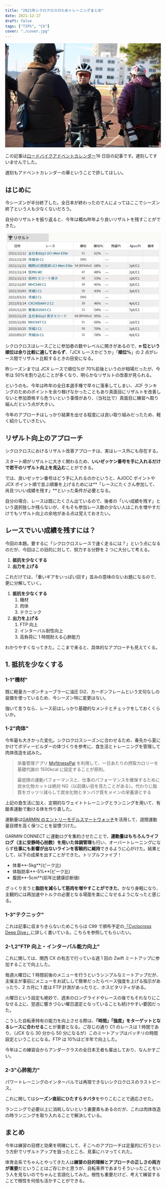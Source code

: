 ```yaml
---
title: "2021年シクロクロスのためトレーニングまとめ"
date: 2021-12-17
draft: false
tags: ["TIPS", "CX"]
cover: "./cover.jpg"
---
```


![cover](./cover.jpg)

この記事は[ロードバイクアドベントカレンダー](https://adventar.org/calendars/6602)16 日目の記事です。遅刻してすいませんでした。

遅刻もアドベントカレンダーの華ということで許してほしい。

## はじめに

今シーズンが半分終了した。全日本が終わったので人によってはここでシーズン終了という人も少なくないだろう。

自分のリザルトを振り返ると、今年は概ね昨年より良いリザルトを残すことができた。

![昨シーズンから今シーズンにかけてのリザルト](./result-20-21.jpg)

シクロクロスはレースごとに参加者の数やレベルに開きがあるので、**n 位という順位は余り比較に適しておらず**、「JCX レースかどうか」「**順位%**」の 2 点がレース間でリザルト比較するときの目安になる。

昨シーズンまでは JCX レースで順位%が 70%前後というのが相場だったが、今年は 50%を割り込むことが多くなり、明らかなリザルトの改善が見られる。

というのも、今年は昨年の全日本選手権で早々に落車してしまい、JCF ランキングのためのポイントを余り稼げなかったこともあり真面目にリザルトを改善しないと参加資格すら危ういという事情があり、（当社比で）真面目に練習へ取り組んだという点が大きい。

今年のアプローチはしっかり結果を出せる程度には良い取り組みだったため、軽く紹介していきたい。

## リザルト向上のアプローチ

シクロクロスにおけるリザルト改善アプローチは、実はレース外にも存在する。

スタート順がリザルトに大きく関わるため、**いいゼッケン番号を手に入れるだけで若干のリザルト向上を見込む**ことができる。

では、良いゼッケン番号はどう手に入れるのかというと、AJOCC ポイントや JCX ポイント順で並ぶ順番を上げるためには**「レースにたくさん参加して、尚且ついい成績を残す」**といった条件が必要となる。

自分の場合、レースは既にたくさん出ているので、後者の「いい成績を残す」という選択肢しか残らないが、そもそも参加レース数の少ない人はこれを増やすだけでもリザルト向上の余地がある点は覚えておきたい。

## レースでいい成績を残すには？

今回の本題。要するに「シクロクロスレースで速く走るには？」という点になるのだが、今回はこの目的に対して、努力する分野を 2 つに大分して考える。

1. **抵抗を少なくする**
2. **出力を上げる**

これだけでは、「重いギアをいっぱい回す」並みの意味のないお題になるので、更に分解していく。

1. **抵抗を少なくする**
   1. 機材
   2. 肉体
   3. テクニック
2. **出力を上げる**
   1. FTP 向上
   2. インターバル耐性向上
   3. 高負荷に 1 時間耐える心肺能力

わかりやすくなってきた。ここまで来ると、具体的なアプローチも見えてくる。

## 1. 抵抗を少なくする

### 1-1"機材"

既に軽量カーボンチューブラーに油圧 Di2、カーボンフレームという文句なしの装備を使っているため、今シーズン特に変更はない。

強いて言うなら、レース前はしっかり基礎的なメンテとチェックをしておくくらいか。

### 1-2"肉体"

今年最も大きかった変化。シクロクロスシーズンに合わせるため、春先から夏にかけてボディービルダーの体づくりを参考に、食生活とトレーニングを管理して肉体改造を試みた。

<LinkBox url="https://blog.gensobunya.net/post/2021/06/magma_cyclist/" />

> 栄養管理アプリ [MyfitnessPal](https://www.myfitnesspal.com/ja/) を利用して、一日あたりの摂取カロリーを基礎代謝の 1500kcal に設定することが原則。
>
> 最低限の運動パフォーマンスと、仕事のパフォーマンスを確保するために炭水化物カットは絶対 NG（以前痛い目を見たことがある）。代わりに脂質をガッツリ減らして炭水化物とタンパク質をメインの栄養源とする

上記の食生活に加え、定期的なウェイトトレーニングとランニングを用いて、有酸素運動で動ける体を作り直した。

運動量は[GARMIN のエントリーモデルスマートウォッチ](https://www.amazon.co.jp/dp/B096KJL2DS/)を活用して、週間運動量目標を高く保つことを習慣づけた。

<LinkBox url="https://www.amazon.co.jp/dp/B096KJL2DS/" isAmazonLink />

GARMIN CONNECT に運動ログを集約させたことで、**運動量はもちろんライフログ（主に安静時心拍数）を用いた体調管理**も行い、オーバートレーニングにならず**仕事にも影響が出ないラインを客観的に維持**できるように心がけた。結果として、以下の成果を出すことができた。トリプルファイブ！

- 体重**-5kg**(ピーク比)
- 体脂肪率**-5%**(ピーク比)
- 腹囲**-5cm**(前年比健康診断値)

ざっくり言うと**脂肪を減らして筋肉を増やすことができた**。かなり身軽になり、主観的には再加速やトルクの必要となる場面を楽にこなせるようになったと感じる。

### 1-3"テクニック"

これは記事に収まりきらないためこちらは C99 で頒布予定の[「Cyclocross Deep Dive」](https://www.gensobunya.net/c99/)に詳しく書いている。こちらを参照してもらいたい。

<LinkBox url="https://www.melonbooks.co.jp/detail/detail.php?product_id=1163552" />

### 2-1,2"FTP 向上・インターバル能力向上"

これに関しては、関西 CX の有志で行っている週 1 回の Zwift ミートアップに参加することで向上した。

毎週火曜日に 1 時間前後のメニューを行うというシンプルなミートアップだが、主催主が事前にメニューをお試しして簡単だったらベース強度を上げる指示があったり、2 カ月に 1 度は FTP 計測があったりと、ホスピタリティがある。

火曜日という設定も絶妙で、週末のロングライドやレースの後でもそれなりにこなせる上に、翌週に響きづらい曜日選定となっていることも続けやすい要因だった。

こうした自転車特有の能力を向上させる際は、**「時間」「強度」をターゲットとなるレースに合わせる**ことが重要となる。ご存じの通り C1 のレースは 1 時間であり、（JCX なら 30 分から 50 分になるが）このミートアップはバッチリの時間設定ということになる。FTP は 10%ほど半年で向上した。

今年はこの練習会からアンダークラスの全日本王者も輩出しており、なんかすごい。

### 2-3"心肺能力"

パワートレーニングのインターバルでは再現できないシクロクロスのラストピース。

これに関しては**シーズン直前にひたすらタバタ**をやりこむことで適応させた。

ランニングで必要以上に消耗しないという裏要素もあるのだが、これは肉体改造の時ランニングを取り入れることで解決している。

## まとめ

今年は練習の目標と効果を明確にして、そこへのアプローチは定量的に行うという方針でリザルトアップを狙ったところ、見事にハマってくれた。

体育会系でちゃんとやってきた人は**練習の目的理解とアプローチの正しさの両方が重要**だということはご存じかと思うが、自転車界であまりそういったことをいう人を見ないのでちゃんと言語化してみた。根性も重要だけど、考えて練習することで根性を何倍も活かすことができる。
